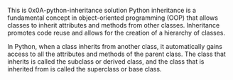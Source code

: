 This is 0x0A-python-inheritance solution 
Python inheritance is a fundamental concept in object-oriented programming (OOP) that allows classes to inherit attributes and methods from other classes. Inheritance promotes code reuse and allows for the creation of a hierarchy of classes.

In Python, when a class inherits from another class, it automatically gains access to all the attributes and methods of the parent class. The class that inherits is called the subclass or derived class, and the class that is inherited from is called the superclass or base class.
